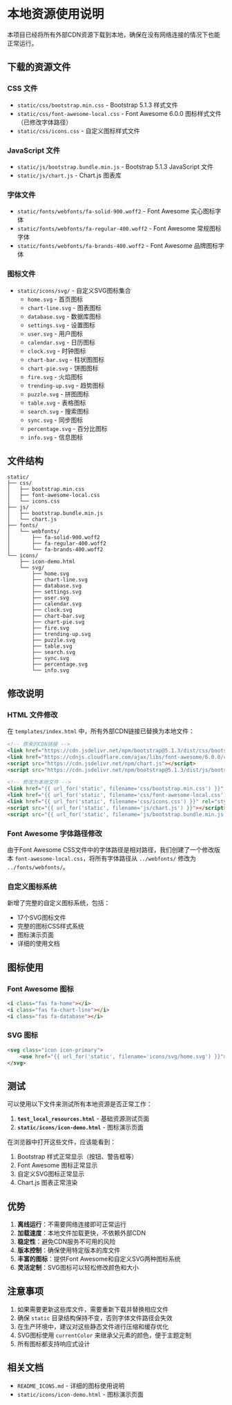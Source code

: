 # 本地资源使用说明

本项目已经将所有外部CDN资源下载到本地，确保在没有网络连接的情况下也能正常运行。

## 下载的资源文件

### CSS 文件
- `static/css/bootstrap.min.css` - Bootstrap 5.1.3 样式文件
- `static/css/font-awesome-local.css` - Font Awesome 6.0.0 图标样式文件（已修改字体路径）
- `static/css/icons.css` - 自定义图标样式文件

### JavaScript 文件
- `static/js/bootstrap.bundle.min.js` - Bootstrap 5.1.3 JavaScript 文件
- `static/js/chart.js` - Chart.js 图表库

### 字体文件
- `static/fonts/webfonts/fa-solid-900.woff2` - Font Awesome 实心图标字体
- `static/fonts/webfonts/fa-regular-400.woff2` - Font Awesome 常规图标字体
- `static/fonts/webfonts/fa-brands-400.woff2` - Font Awesome 品牌图标字体

### 图标文件
- `static/icons/svg/` - 自定义SVG图标集合
  - `home.svg` - 首页图标
  - `chart-line.svg` - 图表图标
  - `database.svg` - 数据库图标
  - `settings.svg` - 设置图标
  - `user.svg` - 用户图标
  - `calendar.svg` - 日历图标
  - `clock.svg` - 时钟图标
  - `chart-bar.svg` - 柱状图图标
  - `chart-pie.svg` - 饼图图标
  - `fire.svg` - 火焰图标
  - `trending-up.svg` - 趋势图标
  - `puzzle.svg` - 拼图图标
  - `table.svg` - 表格图标
  - `search.svg` - 搜索图标
  - `sync.svg` - 同步图标
  - `percentage.svg` - 百分比图标
  - `info.svg` - 信息图标

## 文件结构

```
static/
├── css/
│   ├── bootstrap.min.css
│   ├── font-awesome-local.css
│   └── icons.css
├── js/
│   ├── bootstrap.bundle.min.js
│   └── chart.js
├── fonts/
│   └── webfonts/
│       ├── fa-solid-900.woff2
│       ├── fa-regular-400.woff2
│       └── fa-brands-400.woff2
└── icons/
    ├── icon-demo.html
    └── svg/
        ├── home.svg
        ├── chart-line.svg
        ├── database.svg
        ├── settings.svg
        ├── user.svg
        ├── calendar.svg
        ├── clock.svg
        ├── chart-bar.svg
        ├── chart-pie.svg
        ├── fire.svg
        ├── trending-up.svg
        ├── puzzle.svg
        ├── table.svg
        ├── search.svg
        ├── sync.svg
        ├── percentage.svg
        └── info.svg
```

## 修改说明

### HTML 文件修改
在 `templates/index.html` 中，所有外部CDN链接已替换为本地文件：

```html
<!-- 原来的CDN链接 -->
<link href="https://cdn.jsdelivr.net/npm/bootstrap@5.1.3/dist/css/bootstrap.min.css" rel="stylesheet">
<link href="https://cdnjs.cloudflare.com/ajax/libs/font-awesome/6.0.0/css/all.min.css" rel="stylesheet">
<script src="https://cdn.jsdelivr.net/npm/chart.js"></script>
<script src="https://cdn.jsdelivr.net/npm/bootstrap@5.1.3/dist/js/bootstrap.bundle.min.js"></script>

<!-- 修改为本地文件 -->
<link href="{{ url_for('static', filename='css/bootstrap.min.css') }}" rel="stylesheet">
<link href="{{ url_for('static', filename='css/font-awesome-local.css') }}" rel="stylesheet">
<link href="{{ url_for('static', filename='css/icons.css') }}" rel="stylesheet">
<script src="{{ url_for('static', filename='js/chart.js') }}"></script>
<script src="{{ url_for('static', filename='js/bootstrap.bundle.min.js') }}"></script>
```

### Font Awesome 字体路径修改
由于Font Awesome CSS文件中的字体路径是相对路径，我们创建了一个修改版本 `font-awesome-local.css`，将所有字体路径从 `../webfonts/` 修改为 `../fonts/webfonts/`。

### 自定义图标系统
新增了完整的自定义图标系统，包括：
- 17个SVG图标文件
- 完整的图标CSS样式系统
- 图标演示页面
- 详细的使用文档

## 图标使用

### Font Awesome 图标
```html
<i class="fas fa-home"></i>
<i class="fas fa-chart-line"></i>
<i class="fas fa-database"></i>
```

### SVG 图标
```html
<svg class="icon icon-primary">
    <use href="{{ url_for('static', filename='icons/svg/home.svg') }}"></use>
</svg>
```

## 测试

可以使用以下文件来测试所有本地资源是否正常工作：

1. **`test_local_resources.html`** - 基础资源测试页面
2. **`static/icons/icon-demo.html`** - 图标演示页面

在浏览器中打开这些文件，应该能看到：

1. Bootstrap 样式正常显示（按钮、警告框等）
2. Font Awesome 图标正常显示
3. 自定义SVG图标正常显示
4. Chart.js 图表正常渲染

## 优势

1. **离线运行**：不需要网络连接即可正常运行
2. **加载速度**：本地文件加载更快，不依赖外部CDN
3. **稳定性**：避免CDN服务不可用的风险
4. **版本控制**：确保使用特定版本的库文件
5. **丰富的图标**：提供Font Awesome和自定义SVG两种图标系统
6. **灵活定制**：SVG图标可以轻松修改颜色和大小

## 注意事项

1. 如果需要更新这些库文件，需要重新下载并替换相应文件
2. 确保 `static` 目录结构保持不变，否则字体文件路径会失效
3. 在生产环境中，建议对这些静态文件进行压缩和缓存优化
4. SVG图标使用 `currentColor` 来继承父元素的颜色，便于主题定制
5. 所有图标都支持响应式设计

## 相关文档

- `README_ICONS.md` - 详细的图标使用说明
- `static/icons/icon-demo.html` - 图标演示页面 